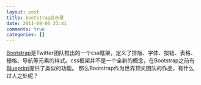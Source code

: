 ```yaml
---
layout: post
title: bootstrap启示录
date: 2011-09-06 23:41
comments: true
categories: []
---
```

<a href="http://twitter.github.com/bootstrap/">Bootstrap</a>是Twitter团队推出的一个css框架，定义了排版、字体、按钮、表格、栅格、导航等元素的样式。css框架并不是一个全新的概念，在Bootstrap之前有<a href="http://www.blueprintcss.org/">Blueprint</a>提供了类似的功能。
那么Bootstrap作为世界顶尖团队的作品，有什么过人之处呢？
&nbsp;
